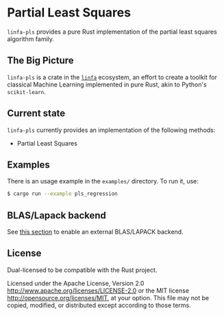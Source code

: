 # Partial Least Squares

`linfa-pls` provides a pure Rust implementation of the partial least squares algorithm family.

## The Big Picture

`linfa-pls` is a crate in the [`linfa`](https://crates.io/crates/linfa) ecosystem, an effort to create a toolkit for classical Machine Learning implemented in pure Rust, akin to Python's `scikit-learn`.

## Current state

`linfa-pls` currently provides an implementation of the following methods: 

 - Partial Least Squares

## Examples

There is an usage example in the `examples/` directory. To run it, use:

```bash
$ cargo run --example pls_regression
```

## BLAS/Lapack backend

See [this section](../../README.md#blaslapack-backend) to enable an external BLAS/LAPACK backend.

## License
Dual-licensed to be compatible with the Rust project.

Licensed under the Apache License, Version 2.0 <http://www.apache.org/licenses/LICENSE-2.0> or the MIT license <http://opensource.org/licenses/MIT>, at your option. This file may not be copied, modified, or distributed except according to those terms.

